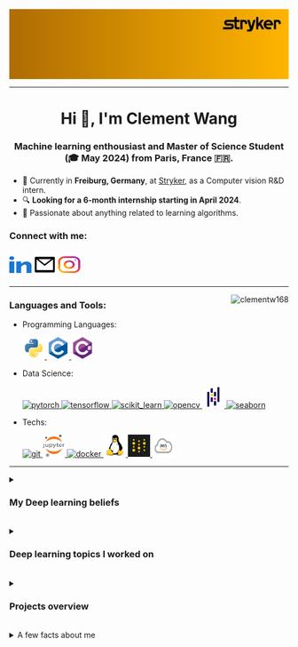 <img align="center" src="assets/banners/stryker.jpg" alt="banner"/>

---

<h1 align="center">Hi 👋, I'm Clement Wang</h1>
<h3 align="center">Machine learning enthousiast and Master of Science Student (🎓 May 2024) from Paris, France 🇫🇷.</h3>

- 🌴 Currently in **Freiburg, Germany**, at [Stryker](https://www.stryker.com/de/en/index.html), as a Computer vision R&D intern.
- 🔍 **Looking for a 6-month internship starting in April 2024**.
- 🧐 Passionate about anything related to learning algorithms.

<h3 align="left">Connect with me:</h3>
<p align="left">
    <a href="https://linkedin.com/in/clem-wang" target="blank"><img align="center" src="assets/icon/linkedin.svg" alt="https://linkedin.com/in/clem-wang" height="30" width="40" /></a>
    <a href="mailto:clementwang.pro@gmail.com" target="blank"><img align="center" src="assets/icon/mail.png" alt="mailto:clementwang.pro@gmail.com" height="50" width="40" /></a>
    <a href="https://instagram.com/clement_wang_" target="blank"><img align="center" src="assets/icon/instagram.svg" alt="https://instagram.com/clement_wang_" height="30" width="40" /></a>
</p>

---

<img align="right" src="https://github-readme-stats.vercel.app/api?username=clementw168&show_icons=true&theme=dark&locale=en&hide_border=true&include_all_commits=true&count_private=true" alt="clementw168" />

<h3 align="left">Languages and Tools:</h3>

- Programming Languages:
    <p align="left">
        <a href="https://www.python.org" target="_blank" rel="noreferrer"> <img src="assets/icon/python.svg" alt="python" width="40" height="40"/> </a>
        <a href="https://www.cprogramming.com/" target="_blank" rel="noreferrer"> <img src="https://raw.githubusercontent.com/devicons/devicon/master/icons/c/c-original.svg" alt="c" width="40" height="40"/> </a>
        <a href="https://www.w3schools.com/cs/" target="_blank" rel="noreferrer"> <img src="https://raw.githubusercontent.com/devicons/devicon/master/icons/csharp/csharp-original.svg" alt="csharp" width="40" height="40"/> </a>
    </p>

- Data Science:
    <p align="left">
        <a href="https://pytorch.org/" target="_blank" rel="noreferrer"> <img src="https://www.vectorlogo.zone/logos/pytorch/pytorch-icon.svg" alt="pytorch" width="40" height="40"/> </a>
        <a href="https://www.tensorflow.org" target="_blank" rel="noreferrer"> <img src="https://www.vectorlogo.zone/logos/tensorflow/tensorflow-icon.svg" alt="tensorflow" width="40" height="40"/> </a>
        <a href="https://scikit-learn.org/" target="_blank" rel="noreferrer"> <img src="https://upload.wikimedia.org/wikipedia/commons/0/05/Scikit_learn_logo_small.svg" alt="scikit_learn" width="40" height="40"/> </a>
        <a href="https://opencv.org/" target="_blank" rel="noreferrer"> <img src="https://www.vectorlogo.zone/logos/opencv/opencv-icon.svg" alt="opencv" width="40" height="40"/> </a>
        <a href="https://pandas.pydata.org/" target="_blank" rel="noreferrer"> <img src="https://raw.githubusercontent.com/devicons/devicon/2ae2a900d2f041da66e950e4d48052658d850630/icons/pandas/pandas-original.svg" alt="pandas" width="40" height="40"/> </a>
        <a href="https://seaborn.pydata.org/" target="_blank" rel="noreferrer"> <img src="https://seaborn.pydata.org/_images/logo-mark-lightbg.svg" alt="seaborn" width="40" height="40"/> </a>
    </p>

- Techs:
    <p align="left">
        <a href="https://git-scm.com/" target="_blank" rel="noreferrer"> <img src="https://www.vectorlogo.zone/logos/git-scm/git-scm-icon.svg" alt="git" width="40" height="40"/> </a>
        <a href="https://www.jupyter.org/" target="_blank" rel="noreferrer"> <img src="https://raw.githubusercontent.com/devicons/devicon/master/icons/jupyter/jupyter-original-wordmark.svg" alt="jupyter" width="40" height="40"/> </a>
        <a href="https://www.docker.com/" target="_blank" rel="noreferrer"> <img src="https://www.vectorlogo.zone/logos/docker/docker-icon.svg" alt="docker" width="40" height="40"/> </a>
        <a href="https://www.linux.org/" target="_blank" rel="noreferrer"> <img src="https://raw.githubusercontent.com/devicons/devicon/master/icons/linux/linux-original.svg" alt="linux" width="40" height="40"/> </a>
        <a href="https://wandb.ai/site" target="_blank" rel="noreferrer"> <img src=assets/icon/weights-and-biases.png alt="weights and biases" width="40" height="40"/> </a>
        <a href="https://aws.amazon.com/" target="_blank" rel="noreferrer"> <img src=assets/icon/aws.png alt="AWS" width="40" height="40"/> </a>


    </p>



---
<details>
<summary><h3> My Deep learning beliefs </h3></summary>
<br>

- Simpler is better
- If it does not work, there is a reason behind
- Theory unlocks imagination, experience brings intuition
- Theory is not enough, while testing takes time
- Solving a problem is not getting the best metric


</details>

<br>
<details>

<summary><h3> Deep learning topics I worked on </h3></summary> 
<br>

Computer vision:

- Image classification and regression
- GAN
- Perceptual loss, neural style transfer, super-resolution
- Object detection: RCNNs, YOLOs
- Semantic segmentation
- Key points detection
- Few shot learning

Text & Images
- CLIP 
- Diffusion models: Stable diffusion, Dreambooth, Controlnet


NLP:
- Text classification

Speech:
- Voice activity detection
- Speech-to-text

Time series:
- Time series classification
- Breakpoint detection

Other:
- Uncertainty estimation


</details>

<br>


<details>

<summary><h3> Projects overview </h3></summary> 
<br>

These projects are ordered chronogically. Not everything is related to AI. 



<details>

<summary><h4> Student projects </h4></summary> 
<br>

![CentraleSupélec banner](/assets/banners/CS-saclay.png)

As a student, I was still not sure what I wanted to do in my life. After a Bachelor in maths, physics and algorithmics and I got into one of the best university of France. That's when I started to try out different things...

<details>
<summary><h5> Game Jam: 3D Horror Game </h5></summary>
<br>

Game trailer|
:-----:|
[![Watch the video](https://drive.google.com/thumbnail?id=1N7Q-E08OffNUhwCf3AvRQVnei_BoTcfR)](https://drive.google.com/file/d/1N7Q-E08OffNUhwCf3AvRQVnei_BoTcfR/view?usp=drive_link) |

My very first group coding project with a team of 5 people. We designed and developed a 3D Horror Game on Unity in C# within 1 week.

I mainly worked on the interactions with the environment, the fighting gameplay and mobs' behavior.

You can download the game [here](https://drive.google.com/file/d/1QAxTDq3LyYiQcaBdpUdU7sxK0e0sgb4l/view?usp=drive_link).

Unity, Blender, C#

</details>

<details>
<summary><h5> French Robotic Cup </h5></summary> 
<br>

Our robot           | Photo of the playground
:-------------------------:|:-------------------------:
![Photo of our robot](assets/images/croc_1.jpg)  |  ![Photo of the playground](assets/images/croc_2.jpg)

Building an autonomous robot that moves in a defined environment and move objects within a team of 11 people in about one year.

We had a fixed camera outside of the game board. I worked on the localization of the robot and the detection of the objects and obstacles from the camera and the transmission of this information. 

OpenCV, Python, Bluetooth

</details>

<details>
<summary><h5> Medical data analysis with unsupervised methods </h5></summary> 
<br>

![Logo of Pasteur institut](assets/images/pasteur.jpg) 

One week project in colaboration with the Pasteur institut. Study of links between genes from reactions to different stimulus on R. 

R Studio, Unsupervised learning, PCA, Joint graphical lasso

</details>

<details>
<summary><h5> Tabular data competition: Classification of buildings from geodata and metadata </h5></summary> 
<br>

Visualization of geo data|
:-----:|
![Visualization of geo data](assets/images/tabular_compet.jpg)|

Ranked 2nd over 72 in a course competition on tabular data competition. 

Tabular data, XGBoost, Feature engineering, Light GBM, CatBoost, Random forest

</details>

</details>


<details>
<summary><h4> Automatants, AI student organization </h4></summary> 
<br>

![Automatants banner](assets/banners/automatants-banner.jfif)

[Automatants](https://automatants.cs-campus.fr/) is the AI student organization of CentraleSupélec. It promotes Machine learning at CentraleSupélec, gathering skills and sharing knowledge through courses, events, competitions and projects. 

<details>
<summary><h5> President of the association </h5></summary>
<br>
From January 2021 to January 2022, I was the President of this student organization. It was probably the most fulfilling experience of my life. 20 people, tens of events, competitions and so much fun.

Here are some images: 


![Group photo](assets/images/automatants.png )
![Deep learning course](assets/images/formation.png)
![Presentation event](assets/images/jdb.jpg)
![Event](assets/images/bouge_la_science.png)


</details>

<details>
<summary><h5> GAN: Cat generator  </h5></summary> 
<br>

Generated cats|
:-----:|
![Generated cats](assets/images/gan.png)|

This was my very first Deep learning personal project. The goal was to generate cat images. I got a dataset from the internet and I took my very first step in Deep learning.

I started with a simple DCGAN, then a GAN with residual connexions, changed the loss to a Wasserstein loss and at the end I trained Progressive GAN. I read the papers for Style GAN but did not implement it.

To make it public, I served it on the website of my association with Tensorflow JS. Try it [here](https://automatants.cs-campus.fr/projects/cat-generator).


Tensorflow, Keras, Tensorflow JS
GAN, Resnet, Progressive GAN, Wasserstein loss, Style GAN

</details>

<details>
<summary><h5> Perceptual loss: Neural Style Transfer  </h5></summary> 
<br>

Neural Stryle Transfer Visualization|
:-----:|
![Visualization of NST](assets/images/nst.png)|

After GANs, I got hooked into perceptual losses. The idea of designing a "perceptual loss" instead of using a pixelwise loss so interesting that I had to implement it. 

After implementing the vanilla version of neural style transfer, I wanted to have a quicker method to get stylish images so I implemented fast neural style transfer. I consists in using a generator network to directly transform an image to minimize the perceptual loss. I managed to transfer style in real-time from my camera. 

Tensorflow, Keras, OpenCV
Perceptual loss, Neural style transfer, Fast NST, VGG loss

</details>

<details>
<summary><h5> Imbalanced classification </h5></summary> 
<br>

Visualization of the dataset|
:-----:|
![Quickdraw Dataset](assets/images/quickdraw.jpg)|

Winning a competition on imbalanced image classification. This competition was the occasion to apply everything I learned in one year.

My best model was an ensemble of MobileNetv2 nets trained with semi-supervised learning and a lot of regularization (label smoothing, drop out, weight decay).

[Here](https://github.com/clementw168/Imbalanced-Quickdraw) is the repository of my code for more details.

Tensorflow, Keras
Imbalanced dataset, Resnet, MobileNetv2, ShuffleNetv2, Few-shot image classification, Semi-supervised learning, Regularization

</details> 

<details>
<summary><h5> Genetic algorithm for mazes </h5></summary> 
<br>

Visualization of the game|
:-----:|
![Image of the game](assets/images/genetic-maze.png)|

This project solves a maze game only knowing the distance to the exit. When the game begins, the player has to provide a list of moves (right, left, top, right). Then the environment returns the distance to the exit after following the list of moves. 

I used a genetic algorithm to solve this game only for the sake of having fun with a genetic algorithm.

The corresponding repository is [here](https://github.com/clementw168/Genetic-Maze)


OOP, Genetic algorihtm, Pygame


</details>

</details> 

<details>
<summary><h4> ViaRézo, tech student association </h4></summary> 
<br>

![ViaRézo banner](/assets/banners/viarezo.jpg)

[ViaRézo](https://viarezo.fr/) is the tech student association of CentraleSupélec. It provides an internet access and many web services (mailing lists, VMs, social media, etc.) to more than 2000 students.

I joined this association at the same time as Automatants but I gradually left because of the lack of theoretical challenge. 

<details>
<summary><h5> Website CI/CD - Gitlab </h5></summary> 
<br>

Creating CI/CD scripts on existing WebApps. Quality checkers, unit tests, automatic deployment.

Workflow, CI/CD, Gitlab, Github

</details>

<details>
<summary><h5> Personal website</h5></summary> 
<br>

Create a simple website with a Node JS Backend, and "handmade" Frontend with HTML and CSS. Encapsulating it with Docker and deploying it on a VM. 

VM, Docker, Node JS, HTML, CSS

</details>


</details>
<details>
<summary><h4> Paris Digital Lab - Digital Tech Year </h4></summary> 
<br>

![PDL banner](/assets/banners/paris_digital_lab.jpg)

After one and half year studying general engineering, I wanted to discover the professional world so I started my one and half gap year.

My first internship was with the Paris Digital Lab, a tech consulting company as a Machine learning consultant. I did 3 projects of 7 weeks with different companies, each of them with a Minimal viable product at the end following Scrum methodology. 

Consulting was not my thing. Even though projects can be very different and challenging, most of the time, they were theoretically too simple and I had no right to choose what to work on.  

<details>
<summary><h5> Confidential company, YoloV3 on radio wave detection </h5></summary> 
<br>

This project was about detecting and classifying radio signal in the IQ format. The IQ format is a timeseries of complex numbers, representing two orthogonal components of a radio signal.

A visualization of the Fast Fourrier Transform of the signal was enough to convince us that Object detection was a good way to solve that problem. 

YOLOv3 achieved 0.95 mAP @ IOU 0.5 on the task.

Pytorch, YOLO, RCNN, Object detection, Unet, Semantic segmentation, signal processing


</details>

<details>
<summary><h5> L'Oréal Research&Innovation, Retrieving lipstick from selfies </h5></summary> 
<br>

This project is about lipstick retrieval from a selfie. The approach is to first, find the lips with Face landmarks detection, then crop on these lips and predict optical properties on the lipstick. From these properties, find the best fit in a database of lipsticks. 

I used Dlib out-of-the-box for the face landmarks detection. The regression task was made with a regression CNN. And then the matching was a weighted L2 score on optical properties.

The available data was generated with a GAN. For the colors, I had to move into the LAB space to have a perceptual distance. The client also wanted an estimation of the uncertainty for each prediction so I implemented [Deep evidential regression](https://arxiv.org/abs/1910.02600).

Tensorflow, Deep regression, Uncertainty estimation, Dlib


</details>

<details>
<summary><h5> Oorion, Personalized object detection with CLIP </h5></summary> 
<br>

This one is an exploration of everything that can be done to personalize detected objects and add classes to YOLOv5 with the minimum amount of manual annotation. 

I did a huge literature review of Few-shot image classification, few-shot object detection, class agnostic detection, open-world object detection, CLIP, Referring expression comprehension.

The research in zero-shot learning got so hot at that time. I designed a solution with a Class agnostic detector and CLIP on top of it. It achieved 0.20 mAP on COCO. However, a few days before the end of my internship, [One for all](https://arxiv.org/abs/2202.03052) got released and could do the same better and faster. 

Pytorch, Hugging face
Few-shot image classification, few-shot object detection, class agnostic detection, open-world object detection, CLIP, Referring expression comprehension


</details>

</details>

<details>
<summary><h4> Polygon Technologies </h4></summary> 
<br>

![Polygon banner](assets/banners/polygon-banner.png)

Six months internship at Polygon. [Polygon](https://hellopolygon.com/) is a new kind of psychology practice that provides remote diagnostics for dyslexia, ADHD, and other learning differences. The company is based at Santa Monica, California, United States. 


<details>

<summary><h5> Diagnostic assistance with AI </h5></summary> 
<br>


I worked on a project to assist diagnosis of learning differences. The global idea is that we record testing sessions of patients with a camera. 

From these videos, we extract all the usefull information as timeseries. And then, we use these timeseries to understand what happened at what moment because of what. This approach gets rid of high dimensional video data. At the same time, it makes the global pipeline much more interpretable which is so important in the medical field where mistakes can cost a lot.


Here is a list of key features I worked on:
- Unifying all the data on AWS Storage
- Data cleaning and standardization
- Voice activity detection with Gaussian mixture models
- 3D face landmarks detection with Face alignment nets
- Benchmarking speech-to-text solutions (Whisper, AWS Transcribe, ...)
- Setting up AWS Batch pipelines to optimize features extraction costs
- Timeseries visualization with Plotly and Streamlit
- Timeseries classification and break point detection

AWS, Docker, Pytorch, Steamlit, Plotly

Face landmarks detection, Voice activity detection, Speech-to-text, Time series classification and break point detection


</details>


</details>

<details>
<summary><h4> Photogen AI </h4></summary> 
<br>

![Photogen banner](assets/banners/photogen.jpg)

App trailer|
:-----:|
[![Watch the video](http://img.youtube.com/vi/JS4UvhSgFzs/0.jpg)](https://youtu.be/JS4UvhSgFzs?si=a9LCaDQD6BRvJYIZ) |



I got inspired by my internship in a Start-up in the United States. At the same time, I got really interested in Generative AI. A friend of mine invited me to create Photogen AI. The idea was to sell AI-generated images of the customers. 

<details>
<summary><h5> Dreambooth adaptation to realistic images </h5></summary> 
<br>

DreamBooth: Fine Tuning Text-to-Image Diffusion Models for Subject-Driven Generation (CVPR 2023) was published and a lot of AI avatar apps popped out of nowhere. However, no one could generate qualitative realistic images. We focused on that, and after a few tricks with Dreambooth, we got decent to really good results. 

In front of the Eiffel Tower| In front of the Kremlin | In Rome | Professional picture
:-----:|:-----:|:-----: | :-----:
![In front of the Eiffel Tower](assets/images/in%20front%20of%20the%20eiffel%20tower.jpg)| ![In front of the Kremlin](assets/images/in%20front%20of%20the%20Kremlin.jpg)| ![In Rome](assets/images/in%20Rome.jpg)| ![Professional Picture](assets/images/professional%20picture.jpg)| 


Automatic 1111, Hugging face, diffusers
Dreambooth, Stable diffusion

</details>

<details>
<summary><h5> Implementation of AWS infrastructure and costs optimization </h5></summary> 
<br>

AWS Dashboard|
:-----:|
![AWS Dashboard](assets/images/aws.png)|

Turning all tests on Google Colab to production on AWS. Creating dashboards and alerts to monitor errors.

Two production pipelines on AWS:
- Inference with dynamic autoscaling group with warmup. Automatic scaling based on the monitoring of the number of SQS messages. 
- Dreambooth fine-tuning with AWS Batch.

AWS, Docker, Fast API


</details>

<details>
<summary><h5> Paris Gen AI Hackathon </h5></summary> 
<br>
One weekend competition on any technical subject related to Generative AI. 

I worked on how to decrease the number of required images for Dreambooth. It became a huge literature review and testing of the latest repositories on Pose Transfer, Instruct pix2pix, pictures light adaptation, Background matting, etc.

Visualization. Prompt: Wearing a red suit at Cannes|
:-----:|
![Visualization](assets/images/replacement.png)|

</details>

<details>
<summary><h5> Multi people image generation </h5></summary> 
<br>

A few weeks of work on group photo generation with personalized Dreambooth weights.

Here are some visualizations for the following prompts:

Positive: fantasy themed portrait of {token} with a unicorn horn party hat, vibrant rich colors, pink and blue mist, rainbow, magical atmosphere, drawing by ilya kuvshinov:1.0, Miho Hirano, Makoto Shinkai, Albert Lynch, 2D

Negative: pictures from afar, bad glance, signature, black and white pictures

Positive: digital oil painting of {token} (with a comically large head:1.2), big forehead, (fisheye:1.1), unrealistic proportions, portrait, caricature, closeup, rich vibrant colors, ambient lighting, 4k, HQ, concept art, illustration, ilya kuvshinov, lois van baarle, rossdraws, detailed, trending on artstation

Negative: bad glance, signature, pictures from afar, black and white pictures



| ![Image1](assets/images/group_dream_1.png)| ![Image2](assets/images/group_dream_2.png)| ![Image3](assets/images/group_dream_3.png)|
|-|-|-|
| ![Image4](assets/images/group_caricature_1.png)| ![Image5](assets/images/group_caricature_2.png)| ![Image6](assets/images/group_caricature_3.png)|

CLIP Seg, Background Matting, ControlNet, Dreambooth

</details>


</details>


<details>
<summary><h4> Stryker </h4></summary> 
<br>

<img align="center" src="assets/banners/stryker.jpg" alt="banner"/>

Before coming back to the university, I decided to do another internship abroad. I got an opportunity at Stryker in Freiburg, Germany. 

I had the chance to work in the R&D department of a big company and also to try the medical field. I really liked the environment of a big company and the people I met there. I also enjoyed working in Medtech as I felt that my work had a real meaning in saving lives. 

You can consult my [internship report](assets/appendix/internship_stryker.pdf) and my [final presentation](assets/appendix/High%20Speed%20drill%20calibration.pptx).

<details>
<summary><h5> 3D calibration of chirurgical tools </h5></summary> 
<br>

Getting the 3D calibration of chirugical tools with a single video from a single RGB camera. Accelerating the pipeline from 2 minutes to 10 seconds. Reaching an error of 3.0 mm. 

High speed drill calibration pipeline|
:-----:|
![Visualization](assets/images/HSD_calib.png)|

See my [report](assets/appendix/internship_stryker.pdf) for more information. 

3D Computer vision, Key points detection, triangulation

</details>

<details>
<summary><h5> Extremely accurate subpixel coordinate regression </h5></summary> 
<br>
</details>

Improving the estimation of centroids on blobs of light from 0.05 to 0.003 pixel error with Deep learning. 

</details>


</details>


<br>

<details>

<summary> A few facts about me </summary> 
<br>

- I was born Asian, grew up in a French environment and lived in the US and in Germany for 6 months.
- I am a sports addict: volleyball, bouldering, spikeball, running, biking...
- There is no fun if I don't aim for the best. Being competitive brings so much and it is ok not to be the best. 
- I love both spending my time reading philosophy in a silent park and partying with friends.
- One day, I was playing basketball to cool down after an exam. I slipped on a clementine and broke my ankle. Then I walked with crutches for 2 months. 

</details>

